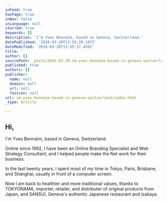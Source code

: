 ```yaml
---
inFeed: true
hasPage: true
inNav: false
inLanguage: null
starred: true
keywords: []
description: 'I’m Yves Bennaïm, based in Geneva, Switzerland.'
datePublished: '2016-03-20T13:55:20.197Z'
dateModified: '2016-03-20T13:55:17.450Z'
title: ''
author: []
sourcePath: _posts/2016-03-20-im-yves-bennaim-based-in-geneva-switzerland.md
published: true
authors: []
publisher:
  name: null
  domain: null
  url: null
  favicon: null
url: im-yves-bennaim-based-in-geneva-switzerland/index.html
_type: Article

---
```

## Hi,

I'm Yves Bennaïm, based in Geneva, Switzerland.

Online since 1992, I have been an Online Branding Specialist and Web Strategy Consultant, and I helped people make the Net work for their business.

In the last twenty years, I spent most of my time in Tokyo, Paris, Brisbane, and Shanghai, usually in front of a computer screen.

Now I am back to healthier and more traditional values, thanks to TOKYONAMA, importer, retailer, and distributer of original products from Japan, and SANSUI, Geneva's authentic Japanese restaurant and izakaya.